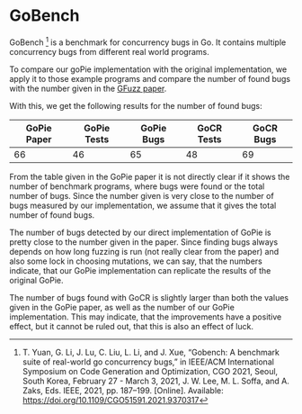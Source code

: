 # GoBench

GoBench [^1] is a benchmark for concurrency bugs in Go. It contains
multiple concurrency bugs from different real world programs.

To compare our goPie implementation with the original implementation,
we apply it to those example programs and compare the number of found bugs with
the number given in the [GFuzz paper](../../doc_proj/relatedWorks/PaperAndTools/Fuzzing/GoPie.md).

With this, we get the following results for the number of found bugs:

| GoPie Paper | GoPie Tests | GoPie Bugs | GoCR Tests | GoCR Bugs |
| --- | --- | --- | --- | --- |
| 66 | 46 | 65 | 48 | 69 |


From the table given in the GoPie paper it is not directly clear if it
shows the number of benchmark programs, where bugs were found or the
total number of bugs. Since the number given is very close to the number
of bugs measured by our implementation, we assume that it gives the total
number of found bugs.

The number of bugs detected by our direct implementation of GoPie is pretty
close to the number given in the paper. Since finding bugs always depends
on how long fuzzing is run (not really clear from the paper) and also
some lock in choosing mutations, we can say, that the numbers indicate, that
our GoPie implementation can replicate the results of the original GoPie.

The number of bugs found with GoCR is slightly larger than both the
values given in the GoPie paper, as well as the number of our GoPie
implementation. This may indicate, that the improvements have a positive
effect, but it cannot be ruled out, that this is also an effect of luck.

[^1]: T. Yuan, G. Li, J. Lu, C. Liu, L. Li, and J. Xue, “Gobench: A benchmark suite of real-world go concurrency bugs,” in IEEE/ACM International Symposium on Code Generation and Optimization, CGO 2021, Seoul, South Korea, February 27 - March 3, 2021, J. W. Lee, M. L. Soffa, and A. Zaks, Eds. IEEE, 2021, pp. 187–199. [Online]. Available: https://doi.org/10.1109/CGO51591.2021.9370317